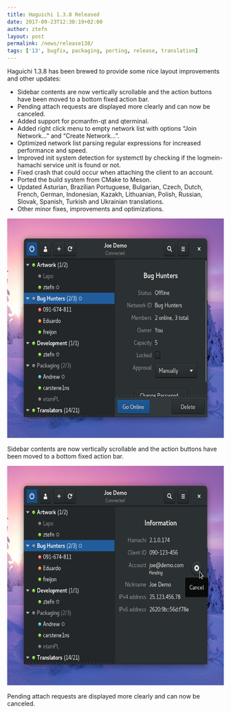```yaml
---
title: Haguichi 1.3.8 Released
date: 2017-09-23T12:30:19+02:00
author: ztefn
layout: post
permalink: /news/release138/
tags: ['13', bugfix, packaging, porting, release, translation]
---
```

Haguichi 1.3.8 has been brewed to provide some nice layout improvements and other updates:

  * Sidebar contents are now vertically scrollable and the action buttons have been moved to a bottom fixed action bar.
  * Pending attach requests are displayed more clearly and can now be canceled.
  * Added support for pcmanfm-qt and qterminal.
  * Added right click menu to empty network list with options &#8220;Join Network&#8230;&#8221; and &#8220;Create Network&#8230;&#8221;.
  * Optimized network list parsing regular expressions for increased performance and speed.
  * Improved init system detection for systemctl by checking if the logmein-hamachi service unit is found or not.
  * Fixed crash that could occur when attaching the client to an account.
  * Ported the build system from CMake to Meson.
  * Updated Asturian, Brazilian Portuguese, Bulgarian, Czech, Dutch, French, German, Indonesian, Kazakh, Lithuanian, Polish, Russian, Slovak, Spanish, Turkish and Ukrainian translations.
  * Other minor fixes, improvements and optimizations.

<div class="caption center-text">
  <img src="/resources/138-main-window-scrollable-sidebar.png" alt="" width="640" height="510" />
  <p class="caption-text">Sidebar contents are now vertically scrollable and the action buttons have been moved to a bottom fixed action bar.</p>
</div>

<div class="caption center-text">
  <img src="/resources/138-main-window-cancel-attach-request.png" alt="" width="640" height="510" />
  <p class="caption-text">Pending attach requests are displayed more clearly and can now be canceled.</p>
</div>

